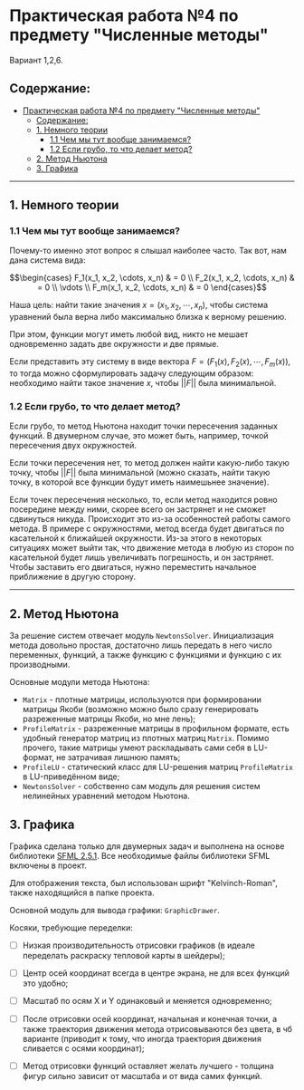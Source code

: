 # Практическая работа №4 по предмету "Численные методы"

Вариант 1,2,6.

## Содержание:

- [Практическая работа №4 по предмету "Численные методы"](#практическая-работа-4-по-предмету-численные-методы)
  - [Содержание:](#содержание)
  - [1. Немного теории](#1-немного-теории)
    - [1.1 Чем мы тут вообще занимаемся?](#11-чем-мы-тут-вообще-занимаемся)
    - [1.2 Если грубо, то что делает метод?](#12-если-грубо-то-что-делает-метод)
  - [2. Метод Ньютона](#2-метод-ньютона)
  - [3. Графика](#3-графика)

---

## 1. Немного теории

### 1.1 Чем мы тут вообще занимаемся?

Почему-то именно этот вопрос я слышал наиболее часто. Так вот, нам дана система вида:

$$\begin{cases} 
    F_1(x_1, x_2, \cdots, x_n) & = 0 \\
    F_2(x_1, x_2, \cdots, x_n) & = 0 \\
    \vdots                           \\
    F_m(x_1, x_2, \cdots, x_n) & = 0
\end{cases}$$

Наша цель: найти такие значения $x = (x_1, x_2, \cdots, x_n)$, чтобы система уравнений была верна либо максимально близка к верному решению.

При этом, функции могут иметь любой вид, никто не мешает одновременно задать две окружности и две прямые.

Если представить эту систему в виде вектора $F = (F_1(x), F_2(x), \cdots, F_m(x))$, то тогда можно сформулировать задачу следующим образом: необходимо найти такое значение $x$, чтобы $||F||$ была минимальной.

### 1.2 Если грубо, то что делает метод?

Если грубо, то метод Ньютона находит точки пересечения заданных функций. В двумерном случае, это может быть, например, точкой пересечения двух окружностей.

Если точки пересечения нет, то метод должен найти какую-либо такую точку, чтобы $||F||$ была минимальной (можно сказать, найти такую точку, в которой все функции будут иметь наимешьнее значение).

Если точек пересечения несколько, то, если метод находится ровно посередине между ними, скорее всего он застрянет и не сможет сдвинуться никуда. Происходит это из-за особенностей работы самого метода. В примере с окружностями, метод всегда будет двигаться по касательной к ближайшей окружности. Из-за этого в некоторых ситуациях может выйти так, что движение метода в любую из сторон по касательной будет лишь увеличивать погрешность, и он застрянет. Чтобы заставить его двигаться, нужно переместить начальное приближение в другую сторону.

---

## 2. Метод Ньютона

За решение систем отвечает модуль `NewtonsSolver`. Инициализация метода довольно простая, достаточно лишь передать в него число переменных, функций, а также функцию с функциями и функцию с их производными. 

Основные модули метода Ньютона:

- `Matrix` - плотные матрицы, используются при формировании матрицы Якоби (возможно можно было сразу генерировать разреженные матрицы Якоби, но мне лень);
- `ProfileMatrix` - разреженные матрицы в профильном формате, есть удобный генератор матриц из плотных матриц `Matrix`. Помимо прочего, такие матрицы умеют раскладывать сами себя в LU-формат, не затрачивая лишнюю память;
- `ProfileLU` - статический класс для LU-решения матриц `ProfileMatrix` в LU-приведённом виде;
- `NewtonsSolver` - собственно сам модуль для решения систем нелинейных уравнений методом Ньютона.

## 3. Графика

Графика сделана только для двумерных задач и выполнена  на основе библиотеки [SFML 2.5.1](https://github.com/SFML/SFML). Все необходимые файлы библиотеки SFML включены в проект.

Для отображения текста, был использован шрифт "Kelvinch-Roman", также находящийся в папке проекта.

Основной модуль для вывода графики: `GraphicDrawer`.

Косяки, требующие переделки:

- [ ] Низкая производительность отрисовки графиков (в идеале переделать раскраску тепловой карты в шейдеры);
- [ ] Центр осей координат всегда в центре экрана, не для всех функций это удобно;
- [ ] Масштаб по осям X и Y одинаковый и меняется одновременно;
- [ ] После отрисовки осей координат, начальная и конечная точки, а также траектория движения метода отрисовываются без цвета, в чб варианте (приводит к тому, что иногда траектория движения сливается с осями координат);
- [ ] Метод отрисовки функций оставляет желать лучшего - толщина фигур сильно зависит от масштаба и от вида самих функций.

